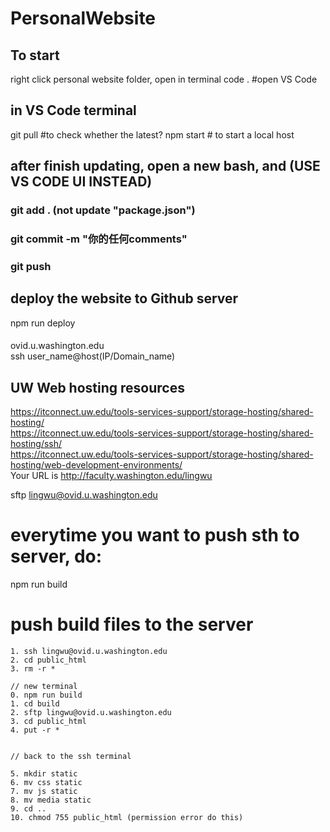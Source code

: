 # PersonalWebsite

## To start
right click personal website folder,
open in terminal
code . #open VS Code

## in VS Code terminal
git pull #to check whether the latest?
npm start # to start a local host



## after finish updating, open a new bash, and (USE VS CODE UI INSTEAD)
### git add . (not update "package.json")
### git commit -m "你的任何comments"
### git push

## deploy the website to Github server
npm run deploy

#### 
ovid.u.washington.edu  
ssh user_name@host(IP/Domain_name)  


## UW Web hosting resources
https://itconnect.uw.edu/tools-services-support/storage-hosting/shared-hosting/  
https://itconnect.uw.edu/tools-services-support/storage-hosting/shared-hosting/ssh/  
https://itconnect.uw.edu/tools-services-support/storage-hosting/shared-hosting/web-development-environments/  
Your URL is http://faculty.washington.edu/lingwu


sftp lingwu@ovid.u.washington.edu

# everytime you want to push sth to server, do:   
npm run build   

# push build files to the server
    1. ssh lingwu@ovid.u.washington.edu
    2. cd public_html
    3. rm -r *

    // new terminal  
    0. npm run build
    1. cd build
    2. sftp lingwu@ovid.u.washington.edu
    3. cd public_html
    4. put -r *


    // back to the ssh terminal
    
    5. mkdir static
    6. mv css static
    7. mv js static
    8. mv media static
    9. cd ..
    10. chmod 755 public_html (permission error do this)